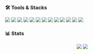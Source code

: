 ### 🛠 Tools & Stacks
<img src="https://img.icons8.com/fluency/30/null/azure-1.png"/> <img src="https://img.icons8.com/color/30/amazon-web-services.png" /> <img src="https://img.icons8.com/external-tal-revivo-color-tal-revivo/30/null/external-digital-ocean-a-cloud-infrastructure-with-data-centers-worldwide-logo-color-tal-revivo.png"/> <img src="https://img.icons8.com/color/30/kubernetes.png" /> <img src="https://img.icons8.com/color/30/null/git.png"/> <img src="https://img.icons8.com/color/30/null/linux--v1.png"/> 
<img src="https://img.icons8.com/fluency/30/null/docker.png"/> 
<img src="https://img.icons8.com/color/30/null/terraform.png"/> 
<img src="https://img.icons8.com/fluency/30/null/c-sharp-logo.png"/> 
<img src="https://img.icons8.com/fluency/30/null/node-js.png"/> 
<img src="https://img.icons8.com/color/30/null/typescript.png"/> 
<img src="https://img.icons8.com/color/30/null/python--v1.png"/> 
<img src="https://img.icons8.com/officel/30/null/react.png"/> 
### 📊 Stats
<div align="center">
  <div>
    <img align="center" src="http://github-profile-summary-cards.vercel.app/api/cards/repos-per-language?username=xenedium&theme=onedark" />
    <img align="center" src="http://github-profile-summary-cards.vercel.app/api/cards/most-commit-language?username=xenedium&theme=onedark" />
  </div>
</div>
